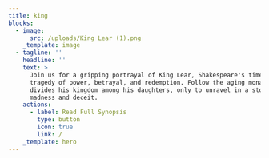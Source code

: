 ```yaml
---
title: king
blocks:
  - image:
      src: /uploads/King Lear (1).png
    _template: image
  - tagline: ''
    headline: ''
    text: >
      Join us for a gripping portrayal of King Lear, Shakespeare's timeless
      tragedy of power, betrayal, and redemption. Follow the aging monarch as he
      divides his kingdom among his daughters, only to unravel in a storm of
      madness and deceit.
    actions:
      - label: Read Full Synopsis
        type: button
        icon: true
        link: /
    _template: hero
---
```


